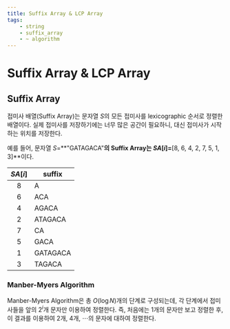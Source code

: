 ```yaml
---
title: Suffix Array & LCP Array
tags:
    - string
    - suffix_array
    - ~ algorithm
---
```


# Suffix Array & LCP Array

## Suffix Array

접미사 배열(Suffix Array)는 문자열 $S$의 모든 접미사를 lexicographic 순서로 정렬한 배열이다.
실제 접미사를 저장하기에는 너무 많은 공간이 필요하니, 대신 접미사가 시작하는 위치를 저장한다.

예를 들어, 문자열 $S$=**"GATAGACA"**의 Suffix Array는 $SA[i]=$**[8, 6, 4, 2, 7, 5, 1, 3]**이다.

<div style="text-align:center" markdown>

| $SA[i]$ | suffix   |
|:-------:|----------|
| 8       | A        |
| 6       | ACA      |
| 4       | AGACA    |
| 2       | ATAGACA  |
| 7       | CA       |
| 5       | GACA     |
| 1       | GATAGACA |
| 3       | TAGACA   |

</div>

### Manber-Myers Algorithm

Manber-Myers Algorithm은 총 $O(\log N)$개의 단계로 구성되는데, 각 단계에서 접미사들을 앞의 $2^i$개 문자만 이용하여 정렬한다.
즉, 처음에는 $1$개의 문자만 보고 정렬한 후, 이 결과를 이용하여 $2$개, $4$개, $\cdots$의 문자에 대하여 정렬한다.

